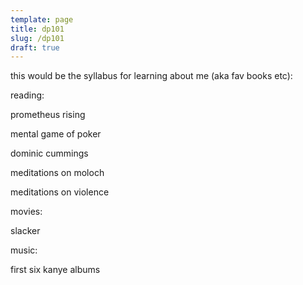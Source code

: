 ```yaml
---
template: page
title: dp101
slug: /dp101
draft: true
---
```

this would be the syllabus for learning about me (aka fav books etc):

reading:

prometheus rising

mental game of poker

dominic cummings

meditations on moloch

meditations on violence



movies:

slacker



music: 

first six kanye albums
